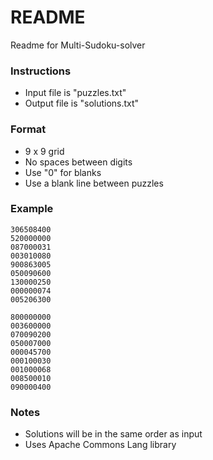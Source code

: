 # README #

Readme for Multi-Sudoku-solver

### Instructions ###

* Input file is "puzzles.txt"
* Output file is "solutions.txt"

### Format ###

* 9 x 9 grid
* No spaces between digits
* Use "0" for blanks
* Use a blank line between puzzles

### Example ###

    306508400
    520000000
    087000031
    003010080
    900863005
    050090600
    130000250
    000000074
    005206300
    
    800000000
    003600000
    070090200
    050007000
    000045700
    000100030
    001000068
    008500010
    090000400

### Notes ###

* Solutions will be in the same order as input
* Uses Apache Commons Lang library